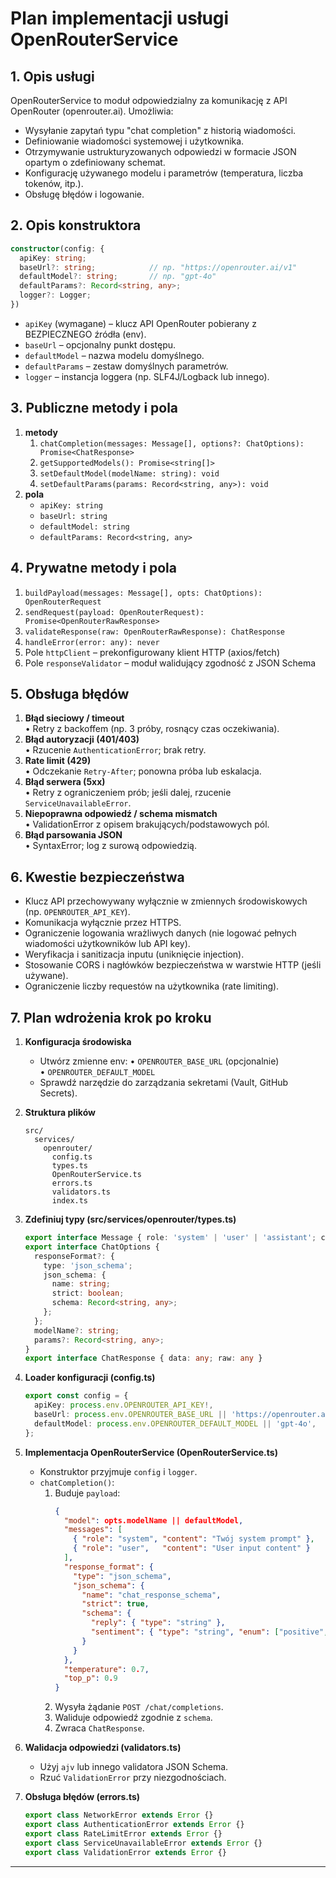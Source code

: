 # Plan implementacji usługi OpenRouterService

## 1. Opis usługi
OpenRouterService to moduł odpowiedzialny za komunikację z API OpenRouter (openrouter.ai). Umożliwia:
- Wysyłanie zapytań typu "chat completion" z historią wiadomości.
- Definiowanie wiadomości systemowej i użytkownika.
- Otrzymywanie ustrukturyzowanych odpowiedzi w formacie JSON opartym o zdefiniowany schemat.
- Konfigurację używanego modelu i parametrów (temperatura, liczba tokenów, itp.).
- Obsługę błędów i logowanie.

## 2. Opis konstruktora
```ts
constructor(config: {
  apiKey: string;
  baseUrl?: string;            // np. "https://openrouter.ai/v1"
  defaultModel?: string;       // np. "gpt-4o"
  defaultParams?: Record<string, any>;
  logger?: Logger;
})
```
- `apiKey` (wymagane) – klucz API OpenRouter pobierany z BEZPIECZNEGO źródła (env).
- `baseUrl` – opcjonalny punkt dostępu.
- `defaultModel` – nazwa modelu domyślnego.
- `defaultParams` – zestaw domyślnych parametrów.
- `logger` – instancja loggera (np. SLF4J/Logback lub innego).

## 3. Publiczne metody i pola
1. **metody**  
   1. `chatCompletion(messages: Message[], options?: ChatOptions): Promise<ChatResponse>`  
   2. `getSupportedModels(): Promise<string[]>`  
   3. `setDefaultModel(modelName: string): void`  
   4. `setDefaultParams(params: Record<string, any>): void`  
2. **pola**  
   - `apiKey: string`  
   - `baseUrl: string`  
   - `defaultModel: string`  
   - `defaultParams: Record<string, any>`

## 4. Prywatne metody i pola
1. `buildPayload(messages: Message[], opts: ChatOptions): OpenRouterRequest`  
2. `sendRequest(payload: OpenRouterRequest): Promise<OpenRouterRawResponse>`  
3. `validateResponse(raw: OpenRouterRawResponse): ChatResponse`  
4. `handleError(error: any): never`  
5. Pole `httpClient` – prekonfigurowany klient HTTP (axios/fetch)  
6. Pole `responseValidator` – moduł walidujący zgodność z JSON Schema

## 5. Obsługa błędów
1. **Błąd sieciowy / timeout**  
   • Retry z backoffem (np. 3 próby, rosnący czas oczekiwania).  
2. **Błąd autoryzacji (401/403)**  
   • Rzucenie `AuthenticationError`; brak retry.  
3. **Rate limit (429)**  
   • Odczekanie `Retry-After`; ponowna próba lub eskalacja.  
4. **Błąd serwera (5xx)**  
   • Retry z ograniczeniem prób; jeśli dalej, rzucenie `ServiceUnavailableError`.  
5. **Niepoprawna odpowiedź / schema mismatch**  
   • ValidationError z opisem brakujących/podstawowych pól.  
6. **Błąd parsowania JSON**  
   • SyntaxError; log z surową odpowiedzią.

## 6. Kwestie bezpieczeństwa
- Klucz API przechowywany wyłącznie w zmiennych środowiskowych (np. `OPENROUTER_API_KEY`).
- Komunikacja wyłącznie przez HTTPS.
- Ograniczenie logowania wrażliwych danych (nie logować pełnych wiadomości użytkowników lub API key).
- Weryfikacja i sanitizacja inputu (uniknięcie injection).
- Stosowanie CORS i nagłówków bezpieczeństwa w warstwie HTTP (jeśli używane).
- Ograniczenie liczby requestów na użytkownika (rate limiting).

## 7. Plan wdrożenia krok po kroku

1. **Konfiguracja środowiska**
   - Utwórz zmienne env:
     • `OPENROUTER_BASE_URL` (opcjonalnie)  
     • `OPENROUTER_DEFAULT_MODEL`  
   - Sprawdź narzędzie do zarządzania sekretami (Vault, GitHub Secrets).

2. **Struktura plików**
   ```
   src/
     services/
       openrouter/
         config.ts
         types.ts
         OpenRouterService.ts
         errors.ts
         validators.ts
         index.ts
   ```

3. **Zdefiniuj typy (src/services/openrouter/types.ts)**
   ```ts
   export interface Message { role: 'system' | 'user' | 'assistant'; content: string }
   export interface ChatOptions {
     responseFormat?: {
       type: 'json_schema';
       json_schema: {
         name: string;
         strict: boolean;
         schema: Record<string, any>;
       };
     };
     modelName?: string;
     params?: Record<string, any>;
   }
   export interface ChatResponse { data: any; raw: any }
   ```

4. **Loader konfiguracji (config.ts)**
   ```ts
   export const config = {
     apiKey: process.env.OPENROUTER_API_KEY!,
     baseUrl: process.env.OPENROUTER_BASE_URL || 'https://openrouter.ai/v1',
     defaultModel: process.env.OPENROUTER_DEFAULT_MODEL || 'gpt-4o',
   };
   ```

5. **Implementacja OpenRouterService (OpenRouterService.ts)**
   - Konstruktor przyjmuje `config` i `logger`.
   - `chatCompletion()`:
     1. Buduje `payload`:
        ```json
        {
          "model": opts.modelName || defaultModel,
          "messages": [
            { "role": "system", "content": "Twój system prompt" },   // przykład #1
            { "role": "user",   "content": "User input content" }     // przykład #2
          ],
          "response_format": {
            "type": "json_schema",
            "json_schema": {
              "name": "chat_response_schema",
              "strict": true,
              "schema": {
                "reply": { "type": "string" },
                "sentiment": { "type": "string", "enum": ["positive","neutral","negative"] }
              }
            }
          },                                                          // przykład #3
          "temperature": 0.7,                                          // przykład #4
          "top_p": 0.9
        }
        ```
     2. Wysyła żądanie `POST /chat/completions`.
     3. Waliduje odpowiedź zgodnie z `schema`.
     4. Zwraca `ChatResponse`.

6. **Walidacja odpowiedzi (validators.ts)**
   - Użyj `ajv` lub innego validatora JSON Schema.
   - Rzuć `ValidationError` przy niezgodnościach.

7. **Obsługa błędów (errors.ts)**
   ```ts
   export class NetworkError extends Error {}
   export class AuthenticationError extends Error {}
   export class RateLimitError extends Error {}
   export class ServiceUnavailableError extends Error {}
   export class ValidationError extends Error {}
   ```

---